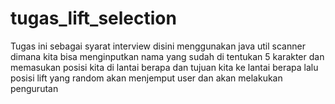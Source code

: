 # tugas_lift_selection
Tugas ini sebagai syarat interview disini menggunakan java util scanner dimana kita bisa menginputkan nama yang sudah di tentukan 5 karakter dan memasukan posisi kita di lantai berapa dan tujuan kita ke lantai berapa lalu posisi lift yang random akan menjemput user dan akan melakukan pengurutan 
